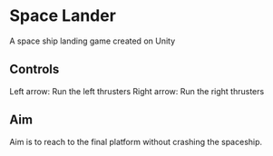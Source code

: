 # Space Lander
A space ship landing game created on Unity

## Controls
Left arrow: Run the left thrusters
Right arrow: Run the right thrusters

## Aim
Aim is to reach to the final platform without crashing the spaceship.
